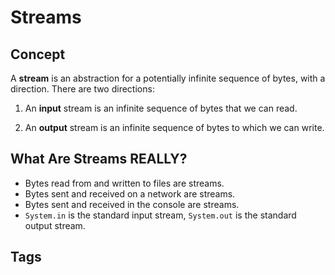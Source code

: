 # Streams

## Concept

A **stream** is an abstraction for a potentially infinite sequence of bytes, with a direction. There are two directions:  

1. An **input** stream is an infinite sequence of bytes that we can read.  

2. An **output** stream is an infinite sequence of bytes to which we can write.

## What Are Streams REALLY?

* Bytes read from and written to files are streams.  
* Bytes sent and received on a network are streams.  
* Bytes sent and received in the console are streams.  
* `System.in` is the standard input stream, `System.out` is the standard output stream.  

## Tags
